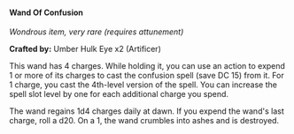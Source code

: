 #### Wand Of Confusion
_Wondrous item, very rare (requires attunement)_

**Crafted by:** Umber Hulk Eye x2 (Artificer)

This wand has 4 charges. While holding it, you can use an action to expend 1 or more of its charges to cast the confusion spell (save DC 15) from it. For 1 charge, you cast the 4th-level version of the spell. You can increase the spell slot level by one for each additional charge you spend.

The wand regains 1d4 charges daily at dawn. If you expend the wand's last charge, roll a d20. On a 1, the wand crumbles into ashes and is destroyed.